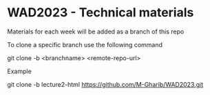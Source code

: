 # WAD2023 - Technical materials

Materials for each week will be added as a branch of this repo

To clone a specific branch use the following command

git clone -b \<branchname\> \<remote-repo-url\>

Example

git clone -b lecture2-html https://github.com/M-Gharib/WAD2023.git
